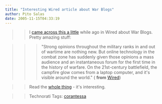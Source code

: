 ```yaml
---
title: "Interesting Wired article about War Blogs"
author: Pito Salas
date: 2005-11-15T04:33:19
---
```



>>

>> I [came across this a
little](<http://www.wired.com/wired/archive/13.08/milblogs.html>) while ago in
Wired about War Blogs. Pretty amazing stuff:

>>

>>> "Strong opinions throughout the military ranks in and out of wartime are
nothing new. But online technology in the combat zone has suddenly given those
opinions a mass audience and an instantaneous forum for the first time in the
history of warfare. On the 21st-century battlefield, the campfire glow comes
from a laptop computer, and it's visible around the world." ( **from**
[Wired](<http://www.wired.com/wired/archive/13.08/milblogs.html>))

>>

>> Read the [whole
thing](<http://www.wired.com/wired/archive/13.08/milblogs.html>) - it's
interesting.

>>

>> Technorati Tags: [corantessa](<http://www.technorati.com/tag/corantessa>)


